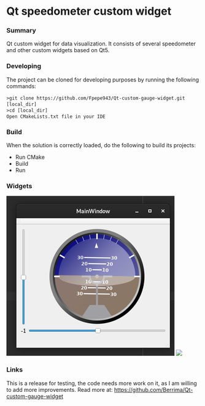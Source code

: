 Qt speedometer custom widget
======================
### Summary
Qt custom widget for data visualization.
It consists of several speedometer and other custom widgets based on Qt5. 
### Developing
The project can be cloned for developing purposes by running the following commands:
```shell
>git clone https://github.com/Fpepe943/Qt-custom-gauge-widget.git [local_dir]
>cd [local_dir]
Open CMakeLists.txt file in your IDE
```
### Build

When the solution is correctly loaded, do the following to build its projects:
- Run CMake
- Build
- Run

### Widgets
![AttitudeMeter](/ReadMeImages/AttitudeMeter.png)
<img src=“/ReadMeImages/AttitudeMeter.png”>

### Links
This is a release for testing, the code needs more work on it, as I am willing to add more improvements.
Read more at: https://github.com/Berrima/Qt-custom-gauge-widget
